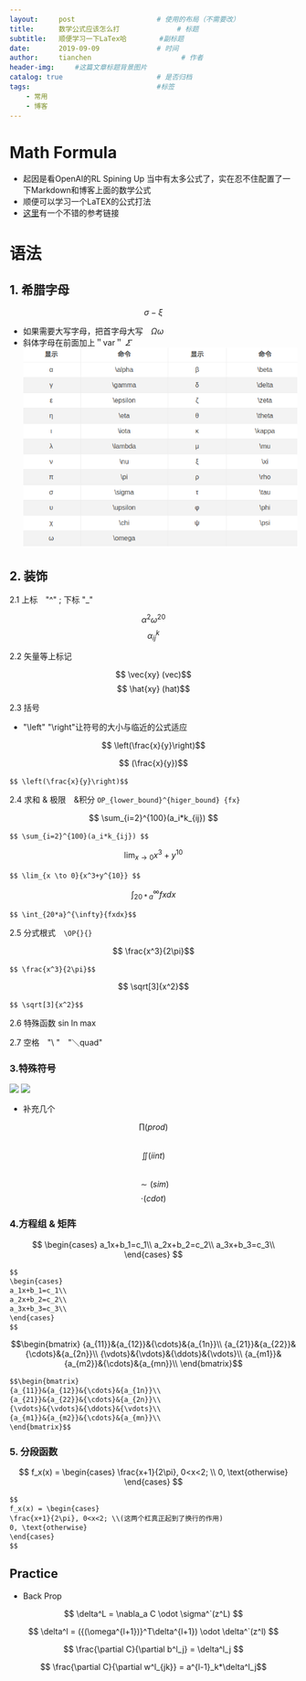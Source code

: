 ```yaml
---
layout:     post                    # 使用的布局（不需要改）
title:      数学公式应该怎么打              # 标题 
subtitle:   顺便学习一下LaTex哈        #副标题
date:       2019-09-09              # 时间
author:     tianchen                      # 作者
header-img:     #这篇文章标题背景图片
catalog: true                       # 是否归档
tags:                               #标签
    - 常用
    - 博客
---
```


# Math Formula
* 起因是看OpenAI的RL Spining Up 当中有太多公式了，实在忍不住配置了一下Markdown和博客上面的数学公式
* 顺便可以学习一个LaTEX的公式打法
* [这里](https://www.cnblogs.com/linxd/p/4955530.html)有一个不错的参考链接
  
# 语法
## 1. 希腊字母　   
$$ \sigma - \xi $$
* 如果需要大写字母，把首字母大写　$\Omega \omega$
* 斜体字母在前面加上＂var＂    $\varSigma$
![](https://github.com/A-suozhang/MyPicBed/raw/master/img/20190909095145.png)

## 2. 装饰

2.1 上标　"^" ; 下标 "_"   

$$ \alpha^2  \omega^{20}$$
$$ \alpha_{ij}^{k}$$

2.2 矢量等上标记

$$ \vec{xy} (vec)$$
$$ \hat{xy} (hat)$$


2.3 括号

* "\left" "\right"让符号的大小与临近的公式适应

$$ \left(\frac{x}{y}\right)$$

$$ (\frac{x}{y})$$

```$$ \left(\frac{x}{y}\right)$$```

2.4 求和 & 极限　&积分 ```OP_{lower_bound}^{higer_bound} {fx}```

$$ \sum_{i=2}^{100}(a_i*k_{ij}) $$  

```$$ \sum_{i=2}^{100}(a_i*k_{ij}) $$```  

$$ \lim_{x \to 0}{x^3+y^{10}} $$

```$$ \lim_{x \to 0}{x^3+y^{10}} $$```

$$ \int_{20*a}^{\infty}{fxdx}$$

```$$ \int_{20*a}^{\infty}{fxdx}$$```

2.5 分式根式　```\OP{}{}```

$$ \frac{x^3}{2\pi}$$

```$$ \frac{x^3}{2\pi}$$```

$$ \sqrt[3]{x^2}$$

```$$ \sqrt[3]{x^2}$$```

2.6 特殊函数 sin ln max

2.7 空格　"\ "　"＼quad"

### 3.特殊符号
![](https://github.com/A-suozhang/MyPicBed/raw/master/img/20190909101738.png)
![](https://github.com/A-suozhang/MyPicBed/raw/master/img/20190912191324.png)

* 补充几个

$$ \prod (prod)$$  
$$ \iint (iint)$$  
$$ \sim  (sim) $$
$$ \cdot (cdot)$$



### 4.方程组 & 矩阵

$$
\begin{cases}
a_1x+b_1=c_1\\
a_2x+b_2=c_2\\
a_3x+b_3=c_3\\
\end{cases}
$$

```
$$
\begin{cases}
a_1x+b_1=c_1\\
a_2x+b_2=c_2\\
a_3x+b_3=c_3\\
\end{cases}
$$
```

$$\begin{bmatrix}
{a_{11}}&{a_{12}}&{\cdots}&{a_{1n}}\\
{a_{21}}&{a_{22}}&{\cdots}&{a_{2n}}\\
{\vdots}&{\vdots}&{\ddots}&{\vdots}\\
{a_{m1}}&{a_{m2}}&{\cdots}&{a_{mn}}\\
\end{bmatrix}$$

```
$$\begin{bmatrix}
{a_{11}}&{a_{12}}&{\cdots}&{a_{1n}}\\
{a_{21}}&{a_{22}}&{\cdots}&{a_{2n}}\\
{\vdots}&{\vdots}&{\ddots}&{\vdots}\\
{a_{m1}}&{a_{m2}}&{\cdots}&{a_{mn}}\\
\end{bmatrix}$$
```

### 5. 分段函数

$$
f_x(x) = \begin{cases}
\frac{x+1}{2\pi}, 0<x<2; \\
0, \text{otherwise}
\end{cases}
$$

```
$$
f_x(x) = \begin{cases}
\frac{x+1}{2\pi}, 0<x<2; \\(这两个杠真正起到了换行的作用)
0, \text{otherwise}
\end{cases}
$$
```

## Practice 
* Back Prop

$$ \delta^L = \nabla_a C \odot \sigma^`(z^L) $$

$$ \delta^l = ({(\omega^{l+1})}^T\delta^{l+1}) \odot \delta^`(z^l) $$

$$ \frac{\partial C}{\partial b^l_j} = \delta^l_j $$

$$ \frac{\partial C}{\partial w^l_{jk}} = a^{l-1}_k*\delta^l_j$$
